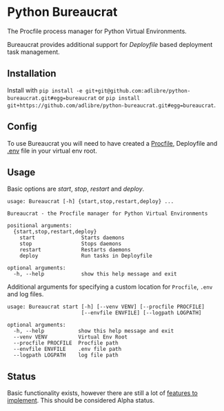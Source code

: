 # Python Bureaucrat

The Procfile process manager for Python Virtual Environments.

Bureaucrat provides additional support for _Deployfile_ based deployment task management.

## Installation

Install with `pip install -e git+git@github.com:adlibre/python-bureaucrat.git#egg=bureaucrat` or 
`pip install git+https://github.com/adlibre/python-bureaucrat.git#egg=bureaucrat`.

## Config

To use Bureaucrat you will need to have created a [Procfile](https://devcenter.heroku.com/articles/procfile), Deployfile
and [.env](https://devcenter.heroku.com/articles/procfile#setting-local-environment-variables) file in your virtual env
root.

## Usage

Basic options are _start_, _stop_, _restart_ and _deploy_.

    usage: Bureaucrat [-h] {start,stop,restart,deploy} ...

    Bureaucrat - the Procfile manager for Python Virtual Environments

    positional arguments:
      {start,stop,restart,deploy}
        start               Starts daemons
        stop                Stops daemons
        restart             Restarts daemons
        deploy              Run tasks in Deployfile

    optional arguments:
      -h, --help            show this help message and exit


Additional arguments for specifying a custom location for `Procfile`, `.env` and log files.

    usage: Bureaucrat start [-h] [--venv VENV] [--procfile PROCFILE]
                            [--envfile ENVFILE] [--logpath LOGPATH]

    optional arguments:
      -h, --help           show this help message and exit
      --venv VENV          Virtual Env Root
      --procfile PROCFILE  Procfile path
      --envfile ENVFILE    .env file path
      --logpath LOGPATH    log file path


## Status

Basic functionality exists, however there are still a lot of [features to implement](TODO.md). 
This should be considered Alpha status.
